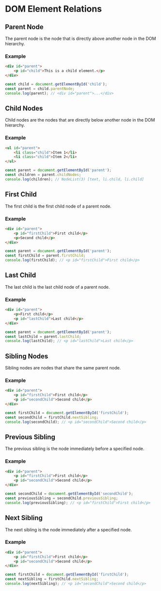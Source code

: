 # DOM Element Relations

## Parent Node
The parent node is the node that is directly above another node in the DOM hierarchy.

### Example
```html
<div id="parent">
    <p id="child">This is a child element.</p>
</div>
```
```javascript
const child = document.getElementById('child');
const parent = child.parentNode;
console.log(parent); // <div id="parent">...</div>
```

## Child Nodes
Child nodes are the nodes that are directly below another node in the DOM hierarchy.

### Example
```html
<ul id="parent">
    <li class="child">Item 1</li>
    <li class="child">Item 2</li>
</ul>
```
```javascript
const parent = document.getElementById('parent');
const children = parent.childNodes;
console.log(children); // NodeList(3) [text, li.child, li.child]
```

## First Child
The first child is the first child node of a parent node.

### Example
```html
<div id="parent">
    <p id="firstChild">First child</p>
    <p>Second child</p>
</div>
```
```javascript
const parent = document.getElementById('parent');
const firstChild = parent.firstChild;
console.log(firstChild); // <p id="firstChild">First child</p>
```

## Last Child
The last child is the last child node of a parent node.

### Example
```html
<div id="parent">
    <p>First child</p>
    <p id="lastChild">Last child</p>
</div>
```
```javascript
const parent = document.getElementById('parent');
const lastChild = parent.lastChild;
console.log(lastChild); // <p id="lastChild">Last child</p>
```

## Sibling Nodes
Sibling nodes are nodes that share the same parent node.

### Example
```html
<div id="parent">
    <p id="firstChild">First child</p>
    <p id="secondChild">Second child</p>
</div>
```
```javascript
const firstChild = document.getElementById('firstChild');
const secondChild = firstChild.nextSibling;
console.log(secondChild); // <p id="secondChild">Second child</p>
```

## Previous Sibling
The previous sibling is the node immediately before a specified node.

### Example
```html
<div id="parent">
    <p id="firstChild">First child</p>
    <p id="secondChild">Second child</p>
</div>
```
```javascript
const secondChild = document.getElementById('secondChild');
const previousSibling = secondChild.previousSibling;
console.log(previousSibling); // <p id="firstChild">First child</p>
```

## Next Sibling
The next sibling is the node immediately after a specified node.

### Example
```html
<div id="parent">
    <p id="firstChild">First child</p>
    <p id="secondChild">Second child</p>
</div>
```
```javascript
const firstChild = document.getElementById('firstChild');
const nextSibling = firstChild.nextSibling;
console.log(nextSibling); // <p id="secondChild">Second child</p>
```